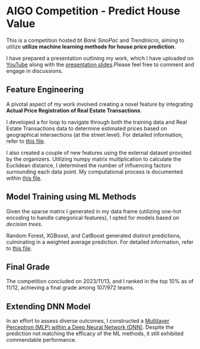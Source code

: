 # AIGO Competition - Predict House Value
This is a competition hosted bt *Bank SinoPac* and *Trendmicro*, aiming to utilize **utilize machine learning methods for house price prediction**. </p>
I have prepared a presentation outlining my work, which I have uploaded on [YouTube](https://www.youtube.com/watch?v=IHKnk4oO_f0) along with the [presentation slides](https://drive.google.com/file/d/1TtM6ZHAStXn6w2Whlg3uxuen6iA1zAG0/view?usp=share_link
).Please feel free to comment and engage in discussions.

## Feature Engineering
A pivotal aspect of my work involved creating a novel feature by integrating **Actual Price Registration of Real Estate Transactions**.</p>
I developed a for loop to navigate through both the training data and Real Estate Transactions data to determine estimated prices based on geographical intersections (at the street level). For detailed information, refer to [this file](finding_average_price_1111.ipynb). </p>
I also created a couple of new features using the external dataset provided by the organizers. Utilizing numpy matrix multiplication to calculate the Euclidean distance, I determined the number of influencing factors surrounding each data point. My computational process is documented within [this file](np.ipynb).

## Model Training using ML Methods
Given the sparse matrix I generated in my data frame (utilizing one-hot encoding to handle categorical features), I opted for models based on *decision trees*. </p>
Random Forest, XGBoost, and CatBoost generated distinct predictions, culminating in a weighted average prediction. For detailed information, refer to [this file](AIGO_competition.py).

## Final Grade
The competition concluded on 2023/11/13, and I ranked in the top 10% as of 11/12, achieving a final grade among 107/972 teams.

## Extending DNN Model
In an effort to assess diverse outcomes, I constructed a [Multilayer Perceptron (MLP) within a Deep Neural Network (DNN)](Elmomentum_1103_Dense.ipynb). Despite the prediction not matching the efficacy of the ML methods, it still exhibited commendable performance.
